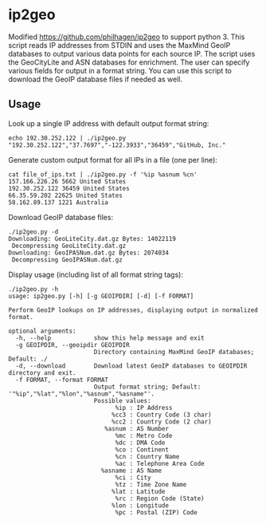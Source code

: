 # ip2geo

Modified https://github.com/philhagen/ip2geo to support python 3. 
This script reads IP addresses from STDIN and uses the MaxMind GeoIP databases to output various data points for each source IP.  The script uses the GeoCityLite and ASN databases for enrichment.  The user can specify various fields for output in a format string.  You can use this script to download the GeoIP database files if needed as well.

## Usage

Look up a single IP address with default output format string:

    echo 192.30.252.122 | ./ip2geo.py
    "192.30.252.122","37.7697","-122.3933","36459","GitHub, Inc."

Generate custom output format for all IPs in a file (one per line):

    cat file_of_ips.txt | ./ip2geo.py -f '%ip %asnum %cn'
    157.166.226.26 5662 United States
    192.30.252.122 36459 United States
    66.35.59.202 22625 United States
    58.162.89.137 1221 Australia

Download GeoIP database files:

    ./ip2geo.py -d
    Downloading: GeoLiteCity.dat.gz Bytes: 14022119
     Decompressing GeoLiteCity.dat.gz
    Downloading: GeoIPASNum.dat.gz Bytes: 2074034
     Decompressing GeoIPASNum.dat.gz

Display usage (including list of all format string tags):

    ./ip2geo.py -h
    usage: ip2geo.py [-h] [-g GEOIPDIR] [-d] [-f FORMAT]

    Perform GeoIP lookups on IP addresses, displaying output in normalized format.

    optional arguments:
      -h, --help            show this help message and exit
      -g GEOIPDIR, --geoipdir GEOIPDIR
                            Directory containing MaxMind GeoIP databases; Default: ./
      -d, --download        Download latest GeoIP databases to GEOIPDIR directory and exit.
      -f FORMAT, --format FORMAT
                            Output format string; Default: '"%ip","%lat","%lon","%asnum","%asname"'.
                            Possible values:
                                  %ip : IP Address
                                 %cc3 : Country Code (3 char)
                                 %cc2 : Country Code (2 char)
                               %asnum : AS Number
                                  %mc : Metro Code
                                  %dc : DMA Code
                                  %co : Continent
                                  %cn : Country Name
                                  %ac : Telephone Area Code
                              %asname : AS Name
                                  %ci : City
                                  %tz : Time Zone Name
                                 %lat : Latitude
                                  %rc : Region Code (State)
                                 %lon : Longitude
                                  %pc : Postal (ZIP) Code

